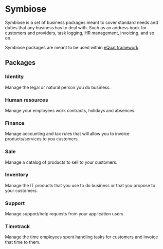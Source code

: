 # Symbiose

Symbiose is a set of business packages meant to cover standard needs and duties that any business has to deal with.
Such as an address book for customers and providers, task logging, HR management, invoicing, and so on.

Symbiose packages are meant to be used within [eQual framework](https://github.com/cedricfrancoys/equal).

## Packages

### Identity

Manage the legal or natural person you do business.

### Human resources

Manage your employees work contracts, holidays and absences.

### Finance

Manage accounting and tax rules that will allow you to invoice products/services to you customers.

### Sale

Manage a catalog of products to sell to your customers.

### Inventory

Manage the IT products that you use to do business or that you propose to your customers.

### Support

Manage support/help requests from your application users.

### Timetrack

Manage the time employees spent handling tasks for customers and invoice that time to them.
